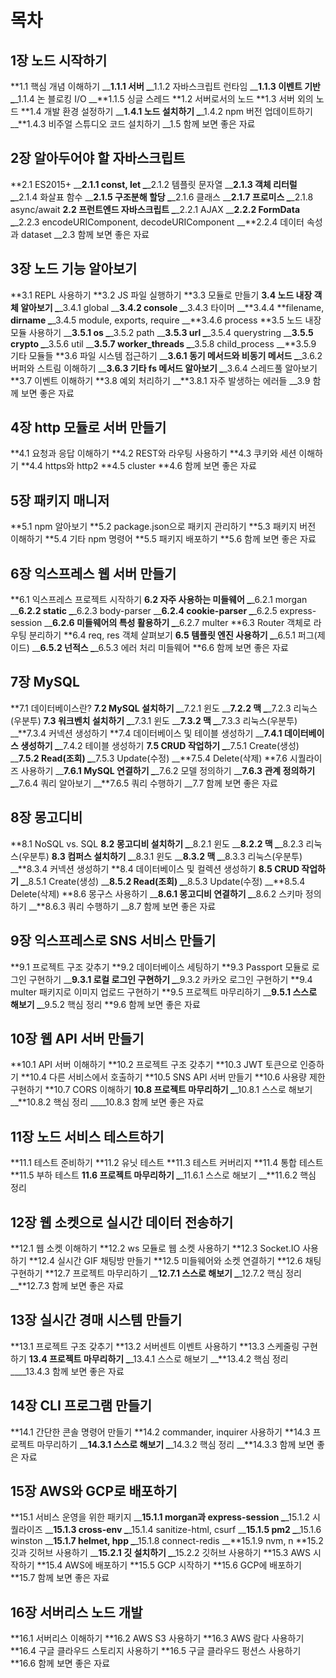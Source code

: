 # 목차

## 1장 노드 시작하기

**1.1 핵심 개념 이해하기
\_\_**1.1.1 서버
\_**\_1.1.2 자바스크립트 런타임
\_\_**1.1.3 이벤트 기반
\_**\_1.1.4 논 블로킹 I/O
\_\_**1.1.5 싱글 스레드
**1.2 서버로서의 노드
**1.3 서버 외의 노드
**1.4 개발 환경 설정하기
\_\_**1.4.1 노드 설치하기
\_**\_1.4.2 npm 버전 업데이트하기
\_\_**1.4.3 비주얼 스튜디오 코드 설치하기
\_\_1.5 함께 보면 좋은 자료

## 2장 알아두어야 할 자바스크립트

**2.1 ES2015+
\_\_**2.1.1 const, let
\_**\_2.1.2 템플릿 문자열
\_\_**2.1.3 객체 리터럴
\_**\_2.1.4 화살표 함수
\_\_**2.1.5 구조분해 할당
\_**\_2.1.6 클래스
\_\_**2.1.7 프로미스
\_**\_2.1.8 async/await
**2.2 프런트엔드 자바스크립트
\_**\_2.2.1 AJAX
\_\_**2.2.2 FormData
\_**\_2.2.3 encodeURIComponent, decodeURIComponent
\_\_**2.2.4 데이터 속성과 dataset
\_\_2.3 함께 보면 좋은 자료

## 3장 노드 기능 알아보기

**3.1 REPL 사용하기
**3.2 JS 파일 실행하기
**3.3 모듈로 만들기
**3.4 노드 내장 객체 알아보기
\_**\_3.4.1 global
\_\_**3.4.2 console
\_**\_3.4.3 타이머
\_\_**3.4.4 **filename, **dirname
\_**\_3.4.5 module, exports, require
\_\_**3.4.6 process
**3.5 노드 내장 모듈 사용하기
\_\_**3.5.1 os
\_**\_3.5.2 path
\_\_**3.5.3 url
\_**\_3.5.4 querystring
\_\_**3.5.5 crypto
\_**\_3.5.6 util
\_\_**3.5.7 worker_threads
\_**\_3.5.8 child_process
\_\_**3.5.9 기타 모듈들
**3.6 파일 시스템 접근하기
\_\_**3.6.1 동기 메서드와 비동기 메서드
\_**\_3.6.2 버퍼와 스트림 이해하기
\_\_**3.6.3 기타 fs 메서드 알아보기
\_**\_3.6.4 스레드풀 알아보기
**3.7 이벤트 이해하기
**3.8 예외 처리하기
\_\_**3.8.1 자주 발생하는 에러들
\_\_3.9 함께 보면 좋은 자료

## 4장 http 모듈로 서버 만들기

**4.1 요청과 응답 이해하기
**4.2 REST와 라우팅 사용하기
**4.3 쿠키와 세션 이해하기
**4.4 https와 http2
**4.5 cluster
**4.6 함께 보면 좋은 자료

## 5장 패키지 매니저

**5.1 npm 알아보기
**5.2 package.json으로 패키지 관리하기
**5.3 패키지 버전 이해하기
**5.4 기타 npm 명령어
**5.5 패키지 배포하기
**5.6 함께 보면 좋은 자료

## 6장 익스프레스 웹 서버 만들기

**6.1 익스프레스 프로젝트 시작하기
**6.2 자주 사용하는 미들웨어
\_**\_6.2.1 morgan
\_\_**6.2.2 static
\_**\_6.2.3 body-parser
\_\_**6.2.4 cookie-parser
\_**\_6.2.5 express-session
\_\_**6.2.6 미들웨어의 특성 활용하기
\_**\_6.2.7 multer
**6.3 Router 객체로 라우팅 분리하기
**6.4 req, res 객체 살펴보기
**6.5 템플릿 엔진 사용하기
\_**\_6.5.1 퍼그(제이드)
\_\_**6.5.2 넌적스
\_**\_6.5.3 에러 처리 미들웨어
**6.6 함께 보면 좋은 자료

## 7장 MySQL

**7.1 데이터베이스란?
**7.2 MySQL 설치하기
\_**\_7.2.1 윈도
\_\_**7.2.2 맥
\_**\_7.2.3 리눅스(우분투)
**7.3 워크벤치 설치하기
\_**\_7.3.1 윈도
\_\_**7.3.2 맥
\_**\_7.3.3 리눅스(우분투)
\_\_**7.3.4 커넥션 생성하기
**7.4 데이터베이스 및 테이블 생성하기
\_\_**7.4.1 데이터베이스 생성하기
\_**\_7.4.2 테이블 생성하기
**7.5 CRUD 작업하기
\_**\_7.5.1 Create(생성)
\_\_**7.5.2 Read(조회)
\_**\_7.5.3 Update(수정)
\_\_**7.5.4 Delete(삭제)
**7.6 시퀄라이즈 사용하기
\_\_**7.6.1 MySQL 연결하기
\_**\_7.6.2 모델 정의하기
\_\_**7.6.3 관계 정의하기
\_**\_7.6.4 쿼리 알아보기
\_\_**7.6.5 쿼리 수행하기
\_\_7.7 함께 보면 좋은 자료

## 8장 몽고디비

**8.1 NoSQL vs. SQL
**8.2 몽고디비 설치하기
\_**\_8.2.1 윈도
\_\_**8.2.2 맥
\_**\_8.2.3 리눅스(우분투)
**8.3 컴퍼스 설치하기
\_**\_8.3.1 윈도
\_\_**8.3.2 맥
\_**\_8.3.3 리눅스(우분투)
\_\_**8.3.4 커넥션 생성하기
**8.4 데이터베이스 및 컬렉션 생성하기
**8.5 CRUD 작업하기
\_**\_8.5.1 Create(생성)
\_\_**8.5.2 Read(조회)
\_**\_8.5.3 Update(수정)
\_\_**8.5.4 Delete(삭제)
**8.6 몽구스 사용하기
\_\_**8.6.1 몽고디비 연결하기
\_**\_8.6.2 스키마 정의하기
\_\_**8.6.3 쿼리 수행하기
\_\_8.7 함께 보면 좋은 자료

## 9장 익스프레스로 SNS 서비스 만들기

**9.1 프로젝트 구조 갖추기
**9.2 데이터베이스 세팅하기
**9.3 Passport 모듈로 로그인 구현하기
\_\_**9.3.1 로컬 로그인 구현하기
\_**\_9.3.2 카카오 로그인 구현하기
**9.4 multer 패키지로 이미지 업로드 구현하기
**9.5 프로젝트 마무리하기
\_\_**9.5.1 스스로 해보기
\_**\_9.5.2 핵심 정리
**9.6 함께 보면 좋은 자료

## 10장 웹 API 서버 만들기

**10.1 API 서버 이해하기
**10.2 프로젝트 구조 갖추기
**10.3 JWT 토큰으로 인증하기
**10.4 다른 서비스에서 호출하기
**10.5 SNS API 서버 만들기
**10.6 사용량 제한 구현하기
**10.7 CORS 이해하기
**10.8 프로젝트 마무리하기
\_**\_10.8.1 스스로 해보기
\_\_**10.8.2 핵심 정리
\_\_\_\_10.8.3 함께 보면 좋은 자료

## 11장 노드 서비스 테스트하기

**11.1 테스트 준비하기
**11.2 유닛 테스트
**11.3 테스트 커버리지
**11.4 통합 테스트
**11.5 부하 테스트
**11.6 프로젝트 마무리하기
\_**\_11.6.1 스스로 해보기
\_\_**11.6.2 핵심 정리

## 12장 웹 소켓으로 실시간 데이터 전송하기

**12.1 웹 소켓 이해하기
**12.2 ws 모듈로 웹 소켓 사용하기
**12.3 Socket.IO 사용하기
**12.4 실시간 GIF 채팅방 만들기
**12.5 미들웨어와 소켓 연결하기
**12.6 채팅 구현하기
**12.7 프로젝트 마무리하기
\_\_**12.7.1 스스로 해보기
\_**\_12.7.2 핵심 정리
\_\_**12.7.3 함께 보면 좋은 자료

## 13장 실시간 경매 시스템 만들기

**13.1 프로젝트 구조 갖추기
**13.2 서버센트 이벤트 사용하기
**13.3 스케줄링 구현하기
**13.4 프로젝트 마무리하기
\_**\_13.4.1 스스로 해보기
\_\_**13.4.2 핵심 정리
\_\_\_\_13.4.3 함께 보면 좋은 자료

## 14장 CLI 프로그램 만들기

**14.1 간단한 콘솔 명령어 만들기
**14.2 commander, inquirer 사용하기
**14.3 프로젝트 마무리하기
\_\_**14.3.1 스스로 해보기
\_**\_14.3.2 핵심 정리
\_\_**14.3.3 함께 보면 좋은 자료

## 15장 AWS와 GCP로 배포하기

**15.1 서비스 운영을 위한 패키지
\_\_**15.1.1 morgan과 express-session
\_**\_15.1.2 시퀄라이즈
\_\_**15.1.3 cross-env
\_**\_15.1.4 sanitize-html, csurf
\_\_**15.1.5 pm2
\_**\_15.1.6 winston
\_\_**15.1.7 helmet, hpp
\_**\_15.1.8 connect-redis
\_\_**15.1.9 nvm, n
**15.2 깃과 깃허브 사용하기
\_\_**15.2.1 깃 설치하기
\_**\_15.2.2 깃허브 사용하기
**15.3 AWS 시작하기
**15.4 AWS에 배포하기
**15.5 GCP 시작하기
**15.6 GCP에 배포하기
**15.7 함께 보면 좋은 자료

## 16장 서버리스 노드 개발

**16.1 서버리스 이해하기
**16.2 AWS S3 사용하기
**16.3 AWS 람다 사용하기
**16.4 구글 클라우드 스토리지 사용하기
**16.5 구글 클라우드 펑션스 사용하기
**16.6 함께 보면 좋은 자료
